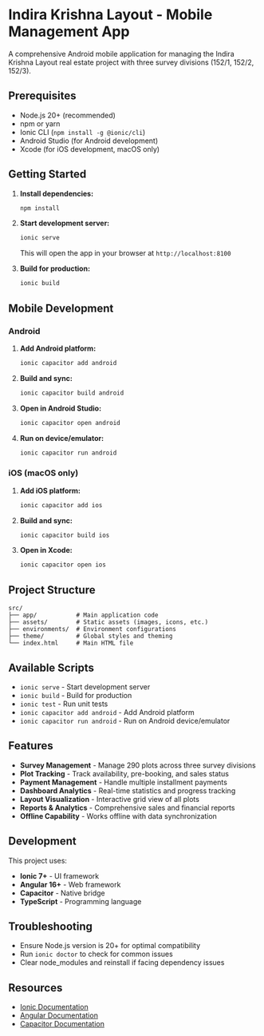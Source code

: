 # Indira Krishna Layout - Mobile Management App

A comprehensive Android mobile application for managing the Indira Krishna Layout real estate project with three survey divisions (152/1, 152/2, 152/3).

## Prerequisites

- Node.js 20+ (recommended)
- npm or yarn
- Ionic CLI (`npm install -g @ionic/cli`)
- Android Studio (for Android development)
- Xcode (for iOS development, macOS only)

## Getting Started

1. **Install dependencies:**
   ```bash
   npm install
   ```

2. **Start development server:**
   ```bash
   ionic serve
   ```
   This will open the app in your browser at `http://localhost:8100`

3. **Build for production:**
   ```bash
   ionic build
   ```

## Mobile Development

### Android

1. **Add Android platform:**
   ```bash
   ionic capacitor add android
   ```

2. **Build and sync:**
   ```bash
   ionic capacitor build android
   ```

3. **Open in Android Studio:**
   ```bash
   ionic capacitor open android
   ```

4. **Run on device/emulator:**
   ```bash
   ionic capacitor run android
   ```

### iOS (macOS only)

1. **Add iOS platform:**
   ```bash
   ionic capacitor add ios
   ```

2. **Build and sync:**
   ```bash
   ionic capacitor build ios
   ```

3. **Open in Xcode:**
   ```bash
   ionic capacitor open ios
   ```

## Project Structure

```
src/
├── app/           # Main application code
├── assets/        # Static assets (images, icons, etc.)
├── environments/  # Environment configurations
├── theme/         # Global styles and theming
└── index.html     # Main HTML file
```

## Available Scripts

- `ionic serve` - Start development server
- `ionic build` - Build for production
- `ionic test` - Run unit tests
- `ionic capacitor add android` - Add Android platform
- `ionic capacitor run android` - Run on Android device/emulator

## Features

- **Survey Management** - Manage 290 plots across three survey divisions
- **Plot Tracking** - Track availability, pre-booking, and sales status
- **Payment Management** - Handle multiple installment payments
- **Dashboard Analytics** - Real-time statistics and progress tracking
- **Layout Visualization** - Interactive grid view of all plots
- **Reports & Analytics** - Comprehensive sales and financial reports
- **Offline Capability** - Works offline with data synchronization

## Development

This project uses:
- **Ionic 7+** - UI framework
- **Angular 16+** - Web framework
- **Capacitor** - Native bridge
- **TypeScript** - Programming language

## Troubleshooting

- Ensure Node.js version is 20+ for optimal compatibility
- Run `ionic doctor` to check for common issues
- Clear node_modules and reinstall if facing dependency issues

## Resources

- [Ionic Documentation](https://ionicframework.com/docs)
- [Angular Documentation](https://angular.io/docs)
- [Capacitor Documentation](https://capacitorjs.com/docs)